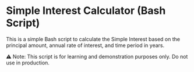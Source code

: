 # Simple Interest Calculator (Bash Script)
This is a simple Bash script to calculate the Simple Interest based on the principal amount, annual rate of interest, and time period in years.

⚠ Note: This script is for learning and demonstration purposes only. Do not use in production.
